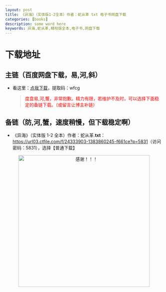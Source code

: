 ```yaml
---
layout: post
title: 《异海》（实体版1-2全本）作者：蛇从革 txt 电子书网盘下载
categories: [books]
description: some word here
keywords: 异海,蛇从革,精校版全本,电子书,网盘下载
---
```


# 下载地址

## 主链（百度网盘下载，易,河,斜）

- 看这里：[点我下载](https://pan.baidu.com/s/1iMXUbSbtZQZjDcqDmnWUyw?pwd=wfcg)，提取码：wfcg

  > <p style="color:red" >度盘易,河,蟹，非常抱歉。精力有限，若维护不及时，可以选择下面稳定的备链下载。（或留言让博主补链）</p>

## 备链（防,河,蟹，速度稍慢，但下载稳定啊）

- 《异海》（实体版 1-2 全本）作者：蛇从革.**txt**：<https://url03.ctfile.com/f/24333903-1383860245-f661ce?p=5831>（访问密码：5831），选择【普通下载】

<div align="center"><img src="https://pic.imgdb.cn/item/6707df6bd29ded1a8ce37031.gif" alt="感谢！！！" width="420px" height="auto"/></div>
